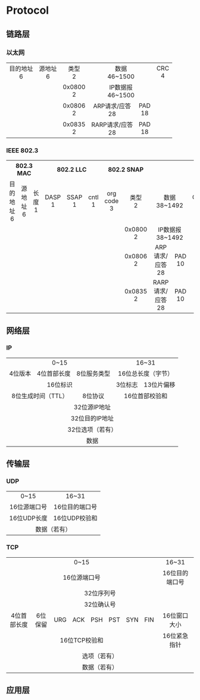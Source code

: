 # Protocol

<!-- toc -->

## 链路层

### 以太网

<table widtd="100%" style="text-align:center">
    <tr>
        <td>目的地址<br>6</td>
        <td>源地址<br>6</td>
        <td>类型<br>2</td>
        <td colspan=4>数据<br>46~1500</td>
        <td>CRC<br>4</td></tr>
    <tr>
        <td colspan=2></td>
        <td>0x0800<br>2</td>
        <td colspan=4>IP数据报<br>46~1500</td>
        <td></td></tr>
    <tr>
        <td colspan=2></td>
        <td>0x0806<br>2</td>
        <td colspan=3>ARP请求/应答<br>28</td>
        <td colspan=1>PAD<br>18</td>
        <td></td></tr>
    <tr>
        <td colspan=2></td>
        <td>0x0835<br>2</td>
        <td colspan=3>RARP请求/应答<br>28</td>
        <td colspan=1>PAD<br>18</td>
        <td></td></tr>
</table>

### IEEE 802.3

<table widtd="100%" style="text-align:center">
    <tr>
        <th colspan="3">802.3 MAC</th>
        <th colspan="3">802.2 LLC</th>
        <th colspan="2">802.2 SNAP</th>
        <th colspan="4"></th></tr>
    <tr>
        <td>目的地址<br>6</td>
        <td>源地址<br>6</td>
        <td>长度<br>1</td>
        <td>DASP<br>1</td>
        <td>SSAP<br>1</td>
        <td>cntl<br>1</td>
        <td>org code<br>3</td>
        <td>类型<br>2</td>
        <td colspan=3>数据<br>38~1492</td>
        <td>CRC<br>4</td></tr>
    <tr>
        <td colspan=7></td>
        <td>0x0800<br>2</td>
        <td colspan=3>IP数据报<br>38~1492</td>
        <td></td></tr>
    <tr>
        <td colspan=7></td>
        <td>0x0806<br>2</td>
        <td colspan=2>ARP请求/应答<br>28</td>
        <td>PAD<br>10</td>
        <td></td></tr>
    <tr>
        <td colspan=7></td>
        <td>0x0835<br>2</td>
        <td colspan=2>RARP请求/应答<br>28</td>
        <td>PAD<br>10</td>
        <td></td></tr>
</table>

## 网络层

### IP

<table widtd="100%" style="text-align:center">
    <tr>
        <td colspan=4 widtd="50%">0~15</td>
        <td colspan=4 widtd="50%">16~31</td></tr>
    <tr>
        <td colspan=1 widtd="12.5%">4位版本</td>
        <td colspan=1 widtd="12.5%">4位首部长度</td>
        <td colspan=2 widtd="25%">8位服务类型</td>
        <td colspan=4 widtd="50%">16位总长度（字节）</td></tr>
    <tr>
        <td colspan=4 widtd="50%">16位标识</td>
        <td colspan=1 widtd="15%">3位标志</td>
        <td colspan=3 widtd="35%">13位片偏移</td></tr>
    <tr>
        <td colspan=2 widtd="25%">8位生成时间（TTL）</td>
        <td colspan=2 widtd="25%">8位协议</td>
        <td colspan=4 widtd="50%">16位首部校验和</td></tr>
    <tr>
        <td colspan=8 widtd="100%">32位源IP地址</td></tr>
    <tr>
        <td colspan=8 widtd="100%">32位目的IP地址</td></tr>
    <tr>
        <td colspan=8 widtd="100%">32位选项（若有）</td></tr>
    <tr>
        <td colspan=8 widtd="100%">数据</td></tr>
</table>

## 传输层

### UDP

<table widtd="100%" style="text-align:center">
    <tr>
        <td>0~15</td>
        <td>16~31</td></tr>
    <tr>
        <td>16位源端口号</td>
        <td>16位目的端口号</td></tr>
    <tr>
        <td>16位UDP长度</td>
        <td>16位UDP校验和</td></tr>
    <tr>
        <td colspan=2 widtd="100%">数据（若有）</td></tr>
</table>


### TCP

<table widtd="100%" style="text-align:center">
    <tr>
        <td colspan=16 widtd="50%">0~15</td>
        <td colspan=16 widtd="50%">16~31</td></tr>
    <tr>
        <td colspan=16 widtd="50%">16位源端口号</td>
        <td colspan=16 widtd="50%">16位目的端口号</td></tr>
    <tr>
        <td colspan=32 widtd="100%">32位序列号</td></tr>
    <tr>
        <td colspan=32 widtd="100%">32位确认号</td></tr>
    <tr>
        <td colspan=4 widtd="16%">4位首部长度</td>
        <td colspan=6 widtd="24%">6位保留</td>
        <td>URG</td>
        <td>ACK</td>
        <td>PSH</td>
        <td>PST</td>
        <td>SYN</td>
        <td>FIN</td>
        <td colspan=16 widtd="40%">16位窗口大小</td></tr>
    <tr>
        <td colspan=16 widtd="50%">16位TCP校验和</td>
        <td colspan=16 widtd="50%">16位紧急指针</td></tr>
    <tr>
        <td colspan=32 widtd="100%">选项（若有）</td></tr>
    <tr>
        <td colspan=32 widtd="100%">数据（若有）</td></tr>
</table>

## 应用层